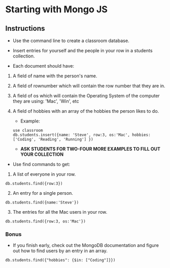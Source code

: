 # Starting with Mongo JS

## Instructions

* Use the command line to create a classroom database.

* Insert entries for yourself and the people in your row in a students collection.

* Each document should have:

1. A field of name with the person's name.

2. A field of rownumber which will contain the row number that they are in.

3. A field of os which will contain the Operating System of the computer they are using: 'Mac', 'Win', etc

4. A field of hobbies with an array of the hobbies the person likes to do.

   * Example:
  
   ```
   use classroom
   db.students.insert({name: 'Steve', row:3, os:'Mac', hobbies:['Coding', 'Reading', 'Running'] })
   ```
  
   * **ASK STUDENTS FOR TWO-FOUR MORE EXAMPLES TO FILL OUT YOUR COLLECTION**

* Use find commands to get:

1. A list of everyone in your row.

```
db.students.find({row:3})
```

2. An entry for a single person.

```
db.students.find({name:'Steve'})
```

3. The entries for all the Mac users in your row.

```
db.students.find({row:3, os:'Mac'})
```

### Bonus

* If you finish early, check out the MongoDB documentation and figure out how to find users by an entry in an array.

```
db.students.find({"hobbies": {$in: ["Coding"]}})
```
